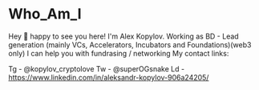 # Who_Am_I
Hey 👋 happy to see you here! I'm Alex Kopylov. Working as BD - Lead generation (mainly VCs, Accelerators, Incubators and Foundations)(web3 only)
I can help you with fundrasing / networking 
My contact links:

Tg - @kopylov_cryptolove
Tw - @superOGsnake
Ld - https://www.linkedin.com/in/aleksandr-kopylov-906a24205/
